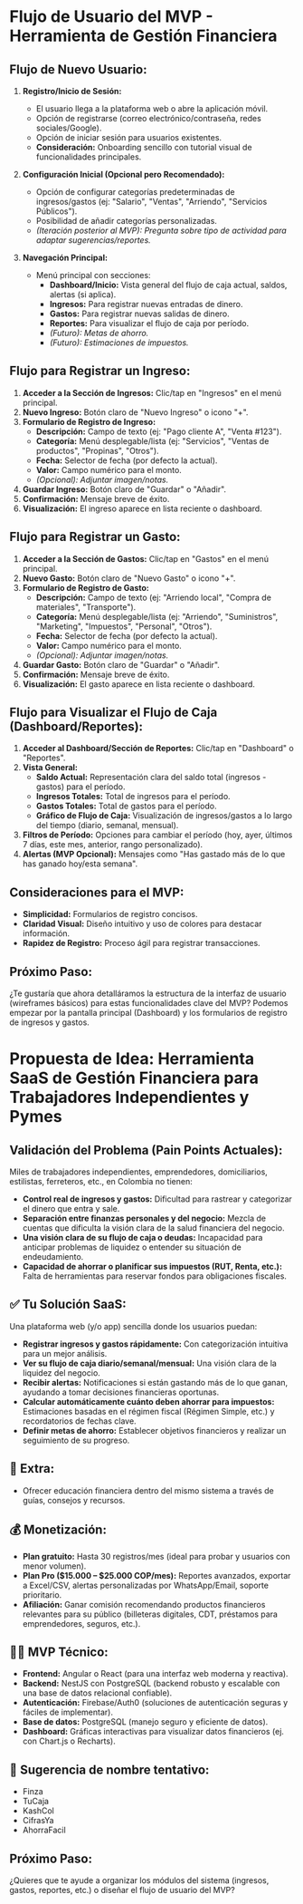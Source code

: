 # Flujo de Usuario del MVP - Herramienta de Gestión Financiera

## Flujo de Nuevo Usuario:

1.  **Registro/Inicio de Sesión:**
    * El usuario llega a la plataforma web o abre la aplicación móvil.
    * Opción de registrarse (correo electrónico/contraseña, redes sociales/Google).
    * Opción de iniciar sesión para usuarios existentes.
    * **Consideración:** Onboarding sencillo con tutorial visual de funcionalidades principales.

2.  **Configuración Inicial (Opcional pero Recomendado):**
    * Opción de configurar categorías predeterminadas de ingresos/gastos (ej: "Salario", "Ventas", "Arriendo", "Servicios Públicos").
    * Posibilidad de añadir categorías personalizadas.
    * *(Iteración posterior al MVP): Pregunta sobre tipo de actividad para adaptar sugerencias/reportes.*

3.  **Navegación Principal:**
    * Menú principal con secciones:
        * **Dashboard/Inicio:** Vista general del flujo de caja actual, saldos, alertas (si aplica).
        * **Ingresos:** Para registrar nuevas entradas de dinero.
        * **Gastos:** Para registrar nuevas salidas de dinero.
        * **Reportes:** Para visualizar el flujo de caja por período.
        * *(Futuro): Metas de ahorro.*
        * *(Futuro): Estimaciones de impuestos.*

## Flujo para Registrar un Ingreso:

1.  **Acceder a la Sección de Ingresos:** Clic/tap en "Ingresos" en el menú principal.
2.  **Nuevo Ingreso:** Botón claro de "Nuevo Ingreso" o icono "+".
3.  **Formulario de Registro de Ingreso:**
    * **Descripción:** Campo de texto (ej: "Pago cliente A", "Venta #123").
    * **Categoría:** Menú desplegable/lista (ej: "Servicios", "Ventas de productos", "Propinas", "Otros").
    * **Fecha:** Selector de fecha (por defecto la actual).
    * **Valor:** Campo numérico para el monto.
    * *(Opcional): Adjuntar imagen/notas.*
4.  **Guardar Ingreso:** Botón claro de "Guardar" o "Añadir".
5.  **Confirmación:** Mensaje breve de éxito.
6.  **Visualización:** El ingreso aparece en lista reciente o dashboard.

## Flujo para Registrar un Gasto:

1.  **Acceder a la Sección de Gastos:** Clic/tap en "Gastos" en el menú principal.
2.  **Nuevo Gasto:** Botón claro de "Nuevo Gasto" o icono "+".
3.  **Formulario de Registro de Gasto:**
    * **Descripción:** Campo de texto (ej: "Arriendo local", "Compra de materiales", "Transporte").
    * **Categoría:** Menú desplegable/lista (ej: "Arriendo", "Suministros", "Marketing", "Impuestos", "Personal", "Otros").
    * **Fecha:** Selector de fecha (por defecto la actual).
    * **Valor:** Campo numérico para el monto.
    * *(Opcional): Adjuntar imagen/notas.*
4.  **Guardar Gasto:** Botón claro de "Guardar" o "Añadir".
5.  **Confirmación:** Mensaje breve de éxito.
6.  **Visualización:** El gasto aparece en lista reciente o dashboard.

## Flujo para Visualizar el Flujo de Caja (Dashboard/Reportes):

1.  **Acceder al Dashboard/Sección de Reportes:** Clic/tap en "Dashboard" o "Reportes".
2.  **Vista General:**
    * **Saldo Actual:** Representación clara del saldo total (ingresos - gastos) para el período.
    * **Ingresos Totales:** Total de ingresos para el período.
    * **Gastos Totales:** Total de gastos para el período.
    * **Gráfico de Flujo de Caja:** Visualización de ingresos/gastos a lo largo del tiempo (diario, semanal, mensual).
3.  **Filtros de Período:** Opciones para cambiar el período (hoy, ayer, últimos 7 días, este mes, anterior, rango personalizado).
4.  **Alertas (MVP Opcional):** Mensajes como "Has gastado más de lo que has ganado hoy/esta semana".

## Consideraciones para el MVP:

* **Simplicidad:** Formularios de registro concisos.
* **Claridad Visual:** Diseño intuitivo y uso de colores para destacar información.
* **Rapidez de Registro:** Proceso ágil para registrar transacciones.

## Próximo Paso:

¿Te gustaría que ahora detalláramos la estructura de la interfaz de usuario (wireframes básicos) para estas funcionalidades clave del MVP? Podemos empezar por la pantalla principal (Dashboard) y los formularios de registro de ingresos y gastos.



# Propuesta de Idea: Herramienta SaaS de Gestión Financiera para Trabajadores Independientes y Pymes

## Validación del Problema (Pain Points Actuales):

Miles de trabajadores independientes, emprendedores, domiciliarios, estilistas, ferreteros, etc., en Colombia no tienen:

* **Control real de ingresos y gastos:** Dificultad para rastrear y categorizar el dinero que entra y sale.
* **Separación entre finanzas personales y del negocio:** Mezcla de cuentas que dificulta la visión clara de la salud financiera del negocio.
* **Una visión clara de su flujo de caja o deudas:** Incapacidad para anticipar problemas de liquidez o entender su situación de endeudamiento.
* **Capacidad de ahorrar o planificar sus impuestos (RUT, Renta, etc.):** Falta de herramientas para reservar fondos para obligaciones fiscales.

## ✅ Tu Solución SaaS:

Una plataforma web (y/o app) sencilla donde los usuarios puedan:

* **Registrar ingresos y gastos rápidamente:** Con categorización intuitiva para un mejor análisis.
* **Ver su flujo de caja diario/semanal/mensual:** Una visión clara de la liquidez del negocio.
* **Recibir alertas:** Notificaciones si están gastando más de lo que ganan, ayudando a tomar decisiones financieras oportunas.
* **Calcular automáticamente cuánto deben ahorrar para impuestos:** Estimaciones basadas en el régimen fiscal (Régimen Simple, etc.) y recordatorios de fechas clave.
* **Definir metas de ahorro:** Establecer objetivos financieros y realizar un seguimiento de su progreso.

## 🎁 Extra:

* Ofrecer educación financiera dentro del mismo sistema a través de guías, consejos y recursos.

## 💰 Monetización:

* **Plan gratuito:** Hasta 30 registros/mes (ideal para probar y usuarios con menor volumen).
* **Plan Pro ($15.000 – $25.000 COP/mes):** Reportes avanzados, exportar a Excel/CSV, alertas personalizadas por WhatsApp/Email, soporte prioritario.
* **Afiliación:** Ganar comisión recomendando productos financieros relevantes para su público (billeteras digitales, CDT, préstamos para emprendedores, seguros, etc.).

## 👨‍💻 MVP Técnico:

* **Frontend:** Angular o React (para una interfaz web moderna y reactiva).
* **Backend:** NestJS con PostgreSQL (backend robusto y escalable con una base de datos relacional confiable).
* **Autenticación:** Firebase/Auth0 (soluciones de autenticación seguras y fáciles de implementar).
* **Base de datos:** PostgreSQL (manejo seguro y eficiente de datos).
* **Dashboard:** Gráficas interactivas para visualizar datos financieros (ej. con Chart.js o Recharts).

## 🧠 Sugerencia de nombre tentativo:

* Finza
* TuCaja
* KashCol
* CifrasYa
* AhorraFacil

## Próximo Paso:

¿Quieres que te ayude a organizar los módulos del sistema (ingresos, gastos, reportes, etc.) o diseñar el flujo de usuario del MVP?